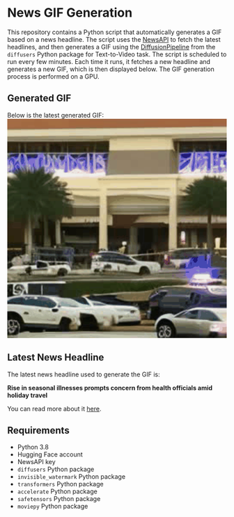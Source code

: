 # News GIF Generation
This repository contains a Python script that automatically generates a GIF based on a news headline. The script uses the [NewsAPI](https://newsapi.org/) to fetch the latest headlines, and then generates a GIF using the [DiffusionPipeline](https://github.com/huggingface/diffusers) from the `diffusers` Python package for Text-to-Video task.
The script is scheduled to run every few minutes. Each time it runs, it fetches a new headline and generates a new GIF, which is then displayed below. The GIF generation process is performed on a GPU.

## Generated GIF
Below is the latest generated GIF:
![Generated GIF](output.gif?raw=true&v=1703628361)

## Latest News Headline
The latest news headline used to generate the GIF is:

**Rise in seasonal illnesses prompts concern from health officials amid holiday travel**

You can read more about it [here](https://komonews.com/news/local/flu-rsv-covid19-covid-coronavirus-cases-respiratory-syncytial-virus-uptick-down-decrease-increase-vaccine-vaccinated-pregnant-women-seattle-washington-department-of-health-transmission-infection-northeast-hospitalization-deaths).

## Requirements
- Python 3.8
- Hugging Face account
- NewsAPI key
- `diffusers` Python package
- `invisible_watermark` Python package
- `transformers` Python package
- `accelerate` Python package
- `safetensors` Python package
- `moviepy` Python package
